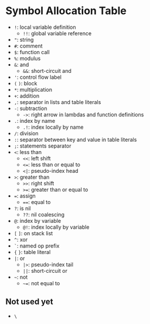 # Symbol Allocation Table

- `!`: local variable definition
  - `!!`: global variable reference
- `"`: string
- `#`: comment
- `$`: function call
- `%`: modulus
- `&`: and
  - `&&`: short-circuit and
- `'`: control flow label
- `(` `)`: block
- `*`: multiplication
- `+`: addition
- `,`: separator in lists and table literals
- `-`: subtraction
  - `->`: right arrow in lambdas and function definitions
- `.`: index by name
  - `.!`: index locally by name
- `/`: division
- `:`: separator between key and value in table literals
- `;`: statements separator
- `<`: less than
  - `<<`: left shift
  - `<=`: less than or equal to
  - `<|`: pseudo-index head
- `>`: greater than
  - `>>`: right shift
  - `>=`: greater than or equal to
- `=`: assign
  - `==`: equal to
- `?`: is nil
  - `??`: nil coalescing
- `@`: index by variable
  - `@!`: index locally by variable
- `[` `]`: on stack list
- `^`: xor
- `` ` ``: named op prefix
- `{` `}`: table literal
- `|`: or
  - `|>`: pseudo-index tail
  - `||`: short-circuit or
- `~`: not
  - `~=`: not equal to

## Not used yet

- `\`
